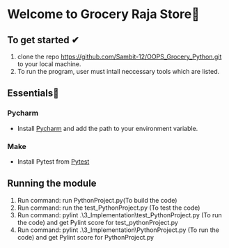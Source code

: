 # Welcome to Grocery Raja Store📱

## To get started ✔
1. clone the repo https://github.com/Sambit-12/OOPS_Grocery_Python.git to your local machine.
2. To run the program, user must intall neccessary tools which are listed.

## Essentials📝
### Pycharm
- Install [Pycharm](https://www.jetbrains.com/pycharm/) and add the path to your environment variable.
### Make
- Install Pytest from [Pytest](https://docs.pytest.org/en/6.2.x/getting-started.html)

## Running the module
1. Run command: run PythonProject.py(To build the code)
2. Run command: run the test_PythonProject.py (To test the code)
3. Run command: pylint .\3_Implementation\test_PythonProject.py (To run the code) and get Pylint score for test_pythonProject.py
4. Run command: pylint .\3_Implementation\PythonProject.py (To run the code) and get Pylint score for PythonProject.py
